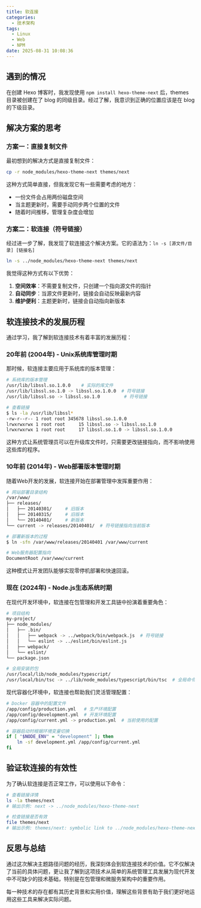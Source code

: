 ```yaml
---
title: 软连接
categories:
  - 技术架构
tags:
  - Linux
  - Web
  - NPM
date: 2025-08-31 10:08:36
---
```


## 遇到的情况

在创建 Hexo 博客时，我发现使用 `npm install hexo-theme-next` 后，themes 目录被创建在了 blog 的同级目录。经过了解，我意识到正确的位置应该是在 blog 的下级目录。

## 解决方案的思考

### 方案一：直接复制文件

最初想到的解决方式是直接复制文件：

```bash
cp -r node_modules/hexo-theme-next themes/next
```

这种方式简单直接，但我发现它有一些需要考虑的地方：

- 一份文件会占用两份磁盘空间
- 当主题更新时，需要手动同步两个位置的文件
- 随着时间推移，管理复杂度会增加

### 方案二：软连接（符号链接）

经过进一步了解，我发现了软连接这个解决方案。它的语法为：`ln -s [源文件/目录] [链接名]`

```bash
ln -s ../node_modules/hexo-theme-next themes/next
```

我觉得这种方式有以下优势：

1. **空间效率**：不需要复制文件，只创建一个指向源文件的指针
2. **自动同步**：当源文件更新时，链接会自动反映最新内容  
3. **维护便利**：主题更新时，链接会自动指向新版本

## 软连接技术的发展历程

通过学习，我了解到软连接技术有着丰富的发展历程：

### 20年前 (2004年) - Unix系统库管理时期

那时候，软连接主要应用于系统库的版本管理：

```bash
# 系统库的版本管理
/usr/lib/libssl.so.1.0.0    # 实际的库文件
/usr/lib/libssl.so.1.0 -> libssl.so.1.0.0  # 符号链接
/usr/lib/libssl.so -> libssl.so.1.0         # 符号链接

# 查看链接
$ ls -la /usr/lib/libssl*
-rw-r--r-- 1 root root 345678 libssl.so.1.0.0
lrwxrwxrwx 1 root root     15 libssl.so -> libssl.so.1.0
lrwxrwxrwx 1 root root     17 libssl.so.1.0 -> libssl.so.1.0.0
```

这种方式让系统管理员可以在升级库文件时，只需要更改链接指向，而不影响使用这些库的程序。

### 10年前 (2014年) - Web部署版本管理时期

随着Web开发的发展，软连接开始在部署管理中发挥重要作用：

```bash
# 网站部署目录结构
/var/www/
├── releases/
│   ├── 20140301/     # 旧版本
│   ├── 20140315/     # 旧版本  
│   └── 20140401/     # 新版本
└── current -> releases/20140401/  # 符号链接指向当前版本

# 部署新版本的过程
$ ln -sfn /var/www/releases/20140401 /var/www/current

# Web服务器配置指向
DocumentRoot /var/www/current
```

这种模式让开发团队能够实现零停机部署和快速回滚。

### 现在 (2024年) - Node.js生态系统时期

在现代开发环境中，软连接在包管理和开发工具链中扮演着重要角色：

```bash
# 项目结构
my-project/
├── node_modules/
│   ├── .bin/
│   │   ├── webpack -> ../webpack/bin/webpack.js  # 符号链接
│   │   └── eslint -> ../eslint/bin/eslint.js
│   ├── webpack/
│   └── eslint/
└── package.json

# 全局安装的包
/usr/local/lib/node_modules/typescript/
/usr/local/bin/tsc -> ../lib/node_modules/typescript/bin/tsc  # 全局命令链接
```

现代容器化环境中，软连接也帮助我们灵活管理配置：

```bash
# Docker 容器中的配置文件
/app/config/production.yml   # 生产环境配置
/app/config/development.yml  # 开发环境配置
/app/config/current.yml -> production.yml  # 当前使用的配置

# 容器启动时根据环境变量切换
if [ "$NODE_ENV" = "development" ]; then
    ln -sf development.yml /app/config/current.yml
fi
```

## 验证软连接的有效性

为了确认软连接是否正常工作，可以使用以下命令：

```bash
# 查看链接详情
ls -la themes/next
# 输出示例: next -> ../node_modules/hexo-theme-next

# 检查链接是否有效
file themes/next
# 输出示例: themes/next: symbolic link to ../node_modules/hexo-theme-next
```

## 反思与总结

通过这次解决主题路径问题的经历，我深刻体会到软连接技术的价值。它不仅解决了当前的具体问题，更让我了解到这项技术从简单的系统管理工具发展为现代开发中不可缺少的技术基础，特别是在包管理和微服务架构中的重要作用。

每一种技术的存在都有其历史背景和实用价值，理解这些背景有助于我们更好地运用这些工具来解决实际问题。

